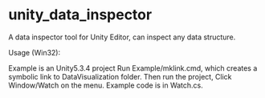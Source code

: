 # unity_data_inspector
A data inspector tool for Unity Editor, can inspect any data structure.

Usage (Win32):

Example is an Unity5.3.4 project
Run Example/mklink.cmd, which creates a symbolic link to DataVisualization folder. Then run the project, Click Window/Watch on the menu.
Example code is in Watch.cs.
